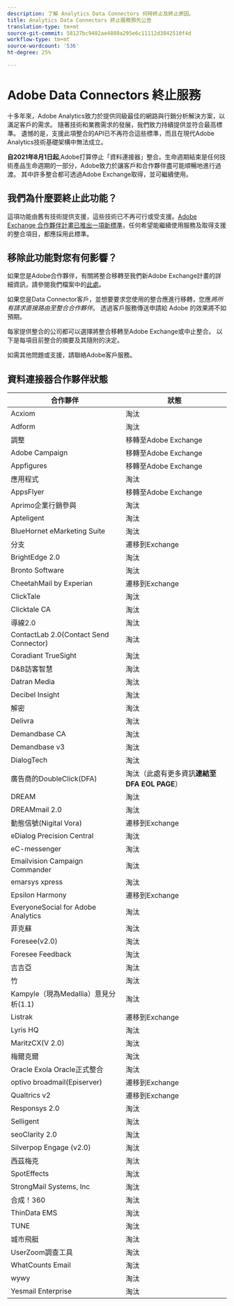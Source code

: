 ```yaml
---
description: 了解 Analytics Data Connectors 何時終止及終止原因。
title: Analytics Data Connectors 終止服務預先公告
translation-type: tm+mt
source-git-commit: 58127bc9482ae4889a295e6c11112d3842510f4d
workflow-type: tm+mt
source-wordcount: '536'
ht-degree: 25%

---
```



# Adobe Data Connectors 終止服務

十多年來，Adobe Analytics致力於提供同級最佳的網路與行銷分析解決方案，以滿足客戶的需求。 隨著技術和業務需求的發展，我們致力持續提供並符合最高標準。  遺憾的是，支援此項整合的API已不再符合這些標準，而且在現代Adobe Analytics技術基礎架構中無法成立。

**自2021年8月1日起**,Adobe打算停止「資料連接器」整合。生命週期結束是任何技術產品生命週期的一部分，Adobe致力於讓客戶和合作夥伴盡可能順暢地進行過渡。 其中許多整合都可透過Adobe Exchange取得，並可繼續使用。

## 我們為什麼要終止此功能？

這項功能由舊有技術提供支援，這些技術已不再可行或受支援。[Adobe Exchange 合作夥伴計畫已推出一項新標準](https://partners.adobe.com/tw/exchangeprogram/experiencecloud)，任何希望能繼續使用服務及取得支援的整合項目，都應採用此標準。

## 移除此功能對您有何影響？

如果您是Adobe合作夥伴，有關將整合移轉至我們新Adobe Exchange計畫的詳細資訊，請參閱我們檔案中的[此處](https://adobeexchangeec.zendesk.com/hc/en-us/articles/360003867071-Adobe-Analytics-Integration-Tools)。

如果您是Data Connector客戶，並想要要求您使用的整合應進行移轉，您應&#x200B;*將所有請求直接路由至整合合作夥伴*。 透過客戶服務傳送申請給 Adobe 的效果將不如預期。

每家提供整合的公司都可以選擇將整合移轉至Adobe Exchange或中止整合。 以下是每項目前整合的摘要及其隨附的決定。

如需其他問題或支援，請聯絡Adobe客戶服務。

## 資料連接器合作夥伴狀態

| 合作夥伴 | 狀態 |
| --- | --- |
| Acxiom | 淘汰 |
| Adform | 淘汰 |
| 調整 | 移轉至Adobe Exchange |
| Adobe Campaign | 移轉至Adobe Exchange |
| Appfigures | 移轉至Adobe Exchange |
| 應用程式 | 淘汰 |
| AppsFlyer | 移轉至Adobe Exchange |
| Aprimo企業行銷參與 | 淘汰 |
| Apteligent | 淘汰 |
| BlueHornet eMarketing Suite | 淘汰 |
| 分支 | 遷移到Exchange |
| BrightEdge 2.0 | 淘汰 |
| Bronto Software | 淘汰 |
| CheetahMail by Experian | 遷移到Exchange |
| ClickTale | 淘汰 |
| Clicktale CA | 淘汰 |
| 導線2.0 | 淘汰 |
| ContactLab 2.0(Contact Send Connector) | 淘汰 |
| Coradiant TrueSight | 淘汰 |
| D&amp;B訪客智慧 | 淘汰 |
| Datran Media | 淘汰 |
| Decibel Insight | 淘汰 |
| 解密 | 淘汰 |
| Delivra | 淘汰 |
| Demandbase CA | 淘汰 |
| Demandbase v3 | 淘汰 |
| DialogTech | 淘汰 |
| 廣告商的DoubleClick(DFA) | 淘汰（此處有更多資訊&#x200B;**連結至DFA EOL PAGE**） |
| DREAM | 淘汰 |
| DREAMmail 2.0 | 淘汰 |
| 動態信號(Nigital Vora) | 遷移到Exchange |
| eDialog Precision Central | 淘汰 |
| eC-messenger | 淘汰 |
| Emailvision Campaign Commander | 淘汰 |
| emarsys xpress | 淘汰 |
| Epsilon Harmony | 遷移到Exchange |
| EveryoneSocial for Adobe Analytics | 淘汰 |
| 菲克蘇 | 淘汰 |
| Foresee(v2.0) | 淘汰 |
| Foresee Feedback | 淘汰 |
| 吉吉亞 | 淘汰 |
| 竹 | 淘汰 |
| Kampyle（現為Medallia）意見分析(1.1) | 淘汰 |
| Listrak | 遷移到Exchange |
| Lyris HQ | 淘汰 |
| MaritzCX(V 2.0) | 淘汰 |
| 梅爾克爾 | 淘汰 |
| Oracle Exola Oracle正式整合 | 淘汰 |
| optivo broadmail(Episerver) | 遷移到Exchange |
| Qualtrics v2 | 遷移到Exchange |
| Responsys 2.0 | 淘汰 |
| Selligent | 淘汰 |
| seoClarity 2.0 | 淘汰 |
| Silverpop Engage (v2.0) | 淘汰 |
| 西茲梅克 | 淘汰 |
| SpotEffects | 淘汰 |
| StrongMail Systems, Inc | 淘汰 |
| 合成！360 | 淘汰 |
| ThinData EMS | 淘汰 |
| TUNE | 淘汰 |
| 城市飛艇 | 淘汰 |
| UserZoom調查工具 | 淘汰 |
| WhatCounts Email | 淘汰 |
| wywy | 淘汰 |
| Yesmail Enterprise | 淘汰 |
